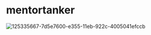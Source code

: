 # mentortanker
![125335667-7d5e7600-e355-11eb-922c-4005041efccb](https://user-images.githubusercontent.com/39521711/125340745-83575580-e35b-11eb-8f70-50c4e8247ce8.png)
